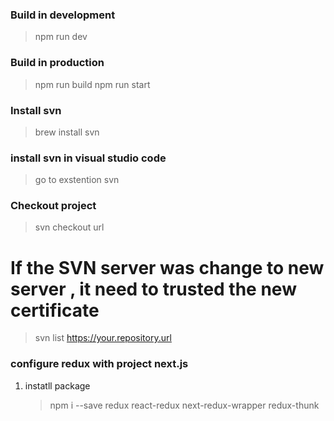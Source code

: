 ### Build in development
> npm run dev

### Build in production
> npm run build
> npm run start

### Install svn
> brew install svn

### install svn in visual studio code
> go to exstention svn

### Checkout project
> svn checkout url

# If the SVN server was change to new server , it need to trusted the new certificate
> svn list https://your.repository.url

### configure redux with project next.js
1. instatll package
    > npm i --save redux react-redux next-redux-wrapper redux-thunk
